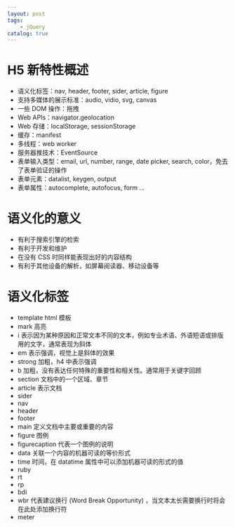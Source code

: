 ```yaml
---
layout: post
tags: 
    - jQuery
catalog: true
---
```


# H5 新特性概述
- 语义化标签：nav, header, footer, sider, article, figure
- 支持多媒体的展示标准：audio, vidio, svg, canvas
- 一些 DOM 操作：拖拽
- Web APIs：navigator.geolocation
- Web 存储：localStorage, sessionStorage
- 缓存：manifest
- 多线程：web worker
- 服务器推技术：EventSource
- 表单输入类型：email, url, number, range, date picker, search, color，免去了表单验证的操作
- 表单元素：datalist, keygen, output
- 表单属性：autocomplete, autofocus, form ...

# 语义化的意义
- 有利于搜索引擎的检索
- 有利于开发和维护
- 在没有 CSS 时同样能表现出好的内容结构
- 有利于其他设备的解析，如屏幕阅读器、移动设备等

# 语义化标签
- template  html 模板
- mark          高亮
- i             表示因为某种原因和正常文本不同的文本，例如专业术语、外语短语或排版用的文字，通常表现为斜体
- em            表示强调，视觉上是斜体的效果
- strong        加粗，h4 中表示强调
- b             加粗，没有表达任何特殊的重要性和相关性。通常用于关键字回顾
- section       文档中的一个区域、章节
- article       表示文档
- sider
- nav
- header
- footer
- main          定义文档中主要或重要的内容
- figure        图例
- figurecaption 代表一个图例的说明
- data          关联一个内容的机器可读的等价形式
- time          时间，在 datatime 属性中可以添加机器可读的形式的值
- ruby
- rt
- rp
- bdi
- wbr           代表建议换行 (Word Break Opportunity) ，当文本太长需要换行时将会在此处添加换行符
- meter